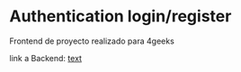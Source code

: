 # Authentication login/register
Frontend de proyecto realizado para 4geeks 

link a Backend:
[text](https://github.com/gabasaura/authentication_back-py-flask-reactjs-Public)